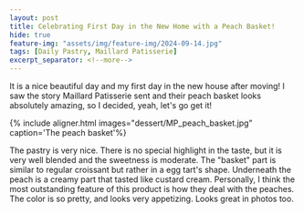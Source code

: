 ```yaml
---
layout: post
title: Celebrating First Day in the New Home with a Peach Basket!
hide: true
feature-img: "assets/img/feature-img/2024-09-14.jpg"
tags: [Daily Pastry, Maillard Patisserie]
excerpt_separator: <!--more-->
---
```


It is a nice beautiful day and my first day in the new house after moving! I saw the story Maillard Patisserie sent and their peach basket looks absolutely amazing, so I decided, yeah, let's go get it!
<!--more-->

{% include aligner.html images="dessert/MP_peach_basket.jpg" caption='The peach basket'%}

The pastry is very nice. There is no special highlight in the taste, but it is very well blended and the sweetness is moderate. The "basket" part is similar to regular croissant but rather in a egg tart's shape. Underneath the peach is a creamy part that tasted like custard cream. Personally, I think the most outstanding feature of this product is how they deal with the peaches. The color is so pretty, and looks very appetizing. Looks great in photos too.

